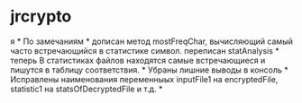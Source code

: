 # jrcrypto
я
     * По замечаниям
     * дописан метод mostFreqChar, вычисляющий самый часто встречающийся в статистике символ. переписан statAnalysis
     * теперь В статистиках файлов находятся самые встречающиеся и пишутся в таблицу соответствия.
     * Убраны лишние выводы в консоль
     * Исправлены наименования переменныых inputFile1 на encryptedFile, statistic1 на statsOfDecryptedFile и т.д.
     *
